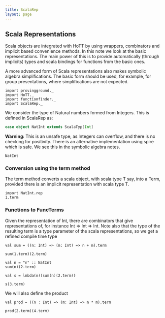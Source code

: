 ```yaml
---
title: ScalaRep
layout: page
---
```

## Scala Representations

Scala objects are integrated with HoTT by using wrappers, combinators and implicit based convenience methods. In this note we look at the basic representations. The main power of this is to provide automatically (through implicits) types and scala bindings for functions from the basic ones.

A more advanced form of Scala representations also makes symbolic algebra simplifications. The basic form should be used, for example, for group presentations, where simplifications are not expected.





```tut
import provingground._
import HoTT._
import functionfinder._
import ScalaRep._
```

We consider the type of Natural numbers formed from Integers. This is defined in ScalaRep as:

```scala
case object NatInt extends ScalaTyp[Int]
```

**Warning:** This is an unsafe type, as Integers can overflow, and there is no checking for positivity.
There is an alternative implementation using spire which is safe. We see this in the symbolic algebra notes.


```tut
NatInt
```

### Conversion using the term method

The term method converts a scala object, with scala type T say, into a Term, provided there is an implicit representation with scala type T.


```tut
import NatInt.rep
1.term
```

### Functions to FuncTerms

Given the representation of Int, there are combinators that give representations of, for instance Int => Int => Int. Note also that the type of the resulting term is a type parameter of the scala representations, so we get a refined compile time type


```tut
val sum = ((n: Int) => (m: Int) => n + m).term
```


```tut
sum(1.term)(2.term)
```


```tut
val n = "n" :: NatInt
sum(n)(2.term)
```


```tut
val s = lmbda(n)(sum(n)(2.term))
```


```tut
s(3.term)
```

We will also define the product


```tut
val prod = ((n : Int) => (m: Int) => n * m).term
```


```tut
prod(2.term)(4.term)
```
